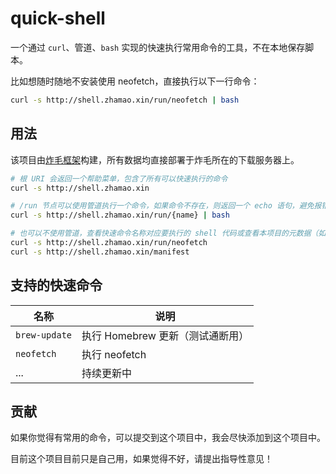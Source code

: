 # quick-shell

一个通过 `curl`、管道、`bash` 实现的快速执行常用命令的工具，不在本地保存脚本。

比如想随时随地不安装使用 neofetch，直接执行以下一行命令：

```bash
curl -s http://shell.zhamao.xin/run/neofetch | bash
```

## 用法

该项目由[炸毛框架](https://github.com/zhamao-robot/zhamao-framework)构建，所有数据均直接部署于炸毛所在的下载服务器上。

```bash
# 根 URI 会返回一个帮助菜单，包含了所有可以快速执行的命令
curl -s http://shell.zhamao.xin

# /run 节点可以使用管道执行一个命令，如果命令不存在，则返回一个 echo 语句，避免报错，但做到了命令不存在的提示功能
curl -s http://shell.zhamao.xin/run/{name} | bash

# 也可以不使用管道，查看快速命令名称对应要执行的 shell 代码或查看本项目的元数据（如果你不放心命令的话）
curl -s http://shell.zhamao.xin/run/neofetch
curl -s http://shell.zhamao.xin/manifest
```

## 支持的快速命令

| 名称 | 说明 |
| ---- | ---- |
| `brew-update` | 执行 Homebrew 更新（测试通断用） |
| `neofetch` | 执行 neofetch |
| ... | 持续更新中 |

## 贡献

如果你觉得有常用的命令，可以提交到这个项目中，我会尽快添加到这个项目中。

目前这个项目目前只是自己用，如果觉得不好，请提出指导性意见！
